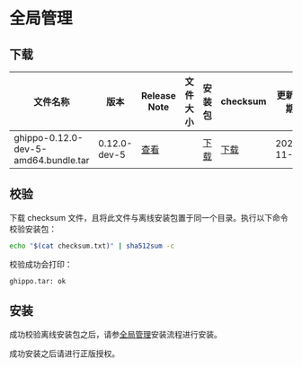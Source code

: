 # 全局管理

## 下载

| 文件名称 | 版本 | Release Note | 文件大小 | 安装包 | checksum | 更新日期 |
| ---- | ---- | ---- | ---- | ---- | ---- | ---- |
| ghippo-0.12.0-dev-5-amd64.bundle.tar | 0.12.0-dev-5 | [查看](../../ghippo/01ProductBrief/release-notes.md) |  | [下载](https://proxy-qiniu-download-public.daocloud.io/DaoCloud_Enterprise/ghippo-0.12.0-dev-5-amd64.bundle.tar) | [下载](https://proxy-qiniu-download-public.daocloud.io/DaoCloud_Enterprise/ghippo-0.12.0-dev-5-amd64-checksum.txt) | 2022-11-27 |

## 校验

下载 checksum 文件，且将此文件与离线安装包置于同一个目录。执行以下命令校验安装包：

```sh
echo "$(cat checksum.txt)" | sha512sum -c
```

校验成功会打印：

```none
ghippo.tar: ok
```

## 安装

成功校验离线安装包之后，请参[全局管理](../../ghippo/install/offlineInstall.md)安装流程进行安装。

成功安装之后请进行正版授权。
